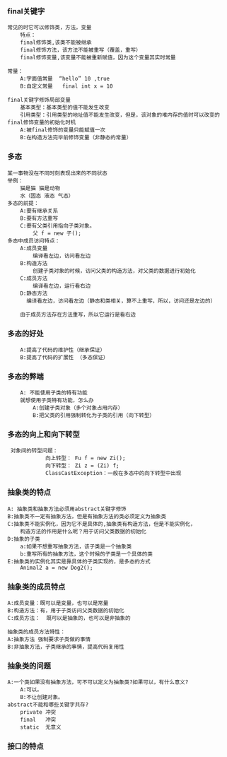 ### final关键字
    常见的时它可以修饰类，方法，变量
        特点：
        final修饰类,该类不能被继承
        final修饰方法，该方法不能被重写（覆盖，重写）
        final修饰变量,该变量不能被重新赋值，因为这个变量其实时常量
        
    常量：
        A:字面值常量  “hello” 10 ,true
        B:自定义常量   final int x = 10
        
    final关键字修饰局部变量
    	基本类型：基本类型的值不能发生改变
    	引用类型：引用类型的地址值不能发生改变，但是，该对象的堆内存的值时可以改变的
    final修饰变量的初始化时机
    	A:被final修饰的变量只能赋值一次
    	B:在构造方法完毕前修饰变量（非静态的常量）

### 多态
    某一事物没在不同时刻表现出来的不同状态
	举例：
	    猫是猫 猫是动物
	    水（固态 液态 气态）
	多态的前提：
	    A:要有继承关系
	    B:要有方法重写
	    C:要有父类引用指向子类对象。
	        父 f = new 子();
	多态中成员访问特点：
	    A:成员变量
	        编译看左边，访问看左边
	    B:构造方法
	        创建子类对象的时候，访问父类的构造方法，对父类的数据进行初始化
	    C:成员方法
	        编译看左边，运行看右边
	    D:静态方法
	      编译看左边，访问看左边（静态和类相关，算不上重写，所以，访问还是左边的）
	    
	    由于成员方法存在方法重写，所以它运行是看右边 
### 多态的好处
        A:提高了代码的维护性（继承保证）
        B:提高了代码的扩展性 （多态保证）
### 多态的弊端
        A: 不能使用子类的特有功能
        就想使用子类特有功能，怎么办
            A:创建子类对象（多个对象占用内存）
            B:把父类的引用强制转化为子类的引用（向下转型）
            
        
        
### 多态的向上和向下转型
     对象间的转型问题：
                向上转型： Fu f = new Zi();
                向下转型： Zi z = (Zi) f;
                ClassCastException：一般在多态中的向下转型中出现       	    
	        
### 抽象类的特点
    A: 抽象类和抽象方法必须用abstract关键字修饰
    B:抽象类不一定有抽象方法，但是有抽象方法的类必须定义为抽象类
    C:抽象类不能实例化，因为它不是具体的,抽象类有构造方法，但是不能实例化，
        构造方法的作用是什么呢？用于访问父类数据的初始化
    D:抽象的子类
        a:如果不想重写抽象方法，该子类是一个抽象类
        b:重写所有的抽象方法，这个时候的子类是一个具体的类
    E:抽象类的实例化其实是靠具体的子类实现的，是多态的方式
        Animal2 a = new Dog2();
        
### 抽象类的成员特点
    A:成员变量：既可以是变量，也可以是常量
    B:构造方法：有，用于子类访问父类数据的初始化
    C:成员方法：  既可以是抽象的，也可以是非抽象的
    
    抽象类的成员方法特性：
    A:抽象方法 强制要求子类做的事情
    B:非抽象方法，子类继承的事情，提高代码复用性 
    
### 抽象类的问题
    A:一个类如果没有抽象方法，可不可以定义为抽象类?如果可以，有什么意义?
        A:可以。
        B:不让创建对象。
    abstract不能和哪些关键字共存?
     	private	冲突
     	final	冲突	
     	static	无意义
     	    
    
### 接口的特点    

​			

​	

